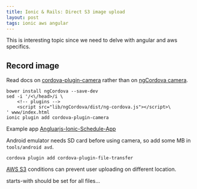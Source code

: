 ```yaml
---
title: Ionic & Rails: Direct S3 image upload
layout: post
tags: ionic aws angular
---
```


This is interesting topic since we need to delve with angular and aws specifics.

## Record image

Read docs on
[cordova-plugin-camera](https://github.com/apache/cordova-plugin-camera) rather
than on [ngCordova camera](http://ngcordova.com/docs/plugins/camera/).


~~~
bower install ngCordova --save-dev
sed -i '/<\/head>/i \
    <!-- plugins -->
    <script src="lib/ngCordova/dist/ng-cordova.js"></script>\
' www/index.html
ionic plugin add cordova-plugin-camera
~~~

Example app [Angluarjs-Ionic-Schedule-App](https://github.com/sirius2013/Angluarjs-Ionic-Schedule-App)


Android emulator needs SD card before using camera, so add some MB in
`tools/android avd`.

~~~
cordova plugin add cordova-plugin-file-transfer
~~~

[AWS S3](http://aws.amazon.com/articles/1434) conditions can prevent user
uploading on different location.

starts-with should be set for all files...
